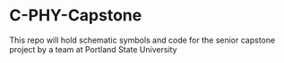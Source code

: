 C-PHY-Capstone
==============

This repo will hold schematic symbols and code for the senior capstone project by a team at Portland State University
